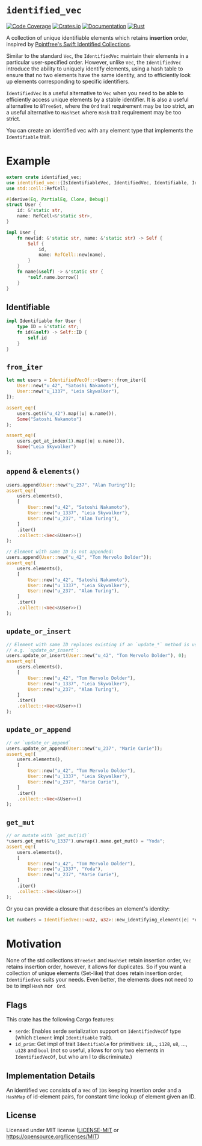 # `identified_vec`

[![Code Coverage](https://codecov.io/github/Sajjon/identified_vec/graph/badge.svg?token=Em6TayrP8j)](https://codecov.io/github/Sajjon/identified_vec)
[![Crates.io](https://img.shields.io/crates/v/identified_vec.svg)](https://crates.io/crates/identified_vec)
[![Documentation](https://docs.rs/identified_vec/badge.svg)](https://docs.rs/identified_vec)
[![Rust](https://img.shields.io/badge/rust-1.73.0%2B-blue.svg?maxAge=3600)](https://github.com/Sajjon/identified_vec)

A collection of unique identifiable elements which retains **insertion** order, inspired by [Pointfree's Swift Identified Collections](https://github.com/pointfreeco/swift-identified-collections).

Similar to the standard `Vec`, the `IdentifiedVec` maintain their elements in a particular user-specified order. However, unlike `Vec`, the `IdentifiedVec` introduce the ability to uniquely identify elements, using a hash table to ensure that no two elements have the same identity, and to efficiently look up elements corresponding to specific identifiers.

`IdentifiedVec` is a useful alternative to `Vec` when you need to be able to efficiently access unique elements by a stable identifier. It is also a useful alternative to `BTreeSet`, where the `Ord` trait requirement may be too strict, an a useful alternative to `HashSet` where `Hash` trait requirement may be too strict.

You can create an identified vec with any element type that implements the `Identifiable` trait.

# Example

```rust
extern crate identified_vec;
use identified_vec::{IsIdentifiableVec, IdentifiedVec, Identifiable, IdentifiedVecOf};
use std::cell::RefCell;

#[derive(Eq, PartialEq, Clone, Debug)]
struct User {
    id: &'static str,
    name: RefCell<&'static str>,
}

impl User {
    fn new(id: &'static str, name: &'static str) -> Self {
        Self {
            id,
            name: RefCell::new(name),
        }
    }
    fn name(&self) -> &'static str {
        *self.name.borrow()
    }
}
```

## Identifiable

```rust
impl Identifiable for User {
    type ID = &'static str;
    fn id(&self) -> Self::ID {
        self.id
    }
}
```

## `from_iter`

```rust
let mut users = IdentifiedVecOf::<User>::from_iter([
    User::new("u_42", "Satoshi Nakamoto"),
    User::new("u_1337", "Leia Skywalker"),
]);

assert_eq!(
    users.get(&"u_42").map(|u| u.name()),
    Some("Satoshi Nakamoto")
);

assert_eq!(
    users.get_at_index(1).map(|u| u.name()),
    Some("Leia Skywalker")
);
```

## `append` & `elements()`

```rust
users.append(User::new("u_237", "Alan Turing"));
assert_eq!(
    users.elements(),
    [
        User::new("u_42", "Satoshi Nakamoto"),
        User::new("u_1337", "Leia Skywalker"),
        User::new("u_237", "Alan Turing"),
    ]
    .iter()
    .collect::<Vec<&User>>()
);

// Element with same ID is not appended:
users.append(User::new("u_42", "Tom Mervolo Dolder"));
assert_eq!(
    users.elements(),
    [
        User::new("u_42", "Satoshi Nakamoto"),
        User::new("u_1337", "Leia Skywalker"),
        User::new("u_237", "Alan Turing"),
    ]
    .iter()
    .collect::<Vec<&User>>()
);
```

## `update_or_insert`

```rust
// Element with same ID replaces existing if an `update_*` method is used:
// e.g. `update_or_insert`:
users.update_or_insert(User::new("u_42", "Tom Mervolo Dolder"), 0);
assert_eq!(
    users.elements(),
    [
        User::new("u_42", "Tom Mervolo Dolder"),
        User::new("u_1337", "Leia Skywalker"),
        User::new("u_237", "Alan Turing"),
    ]
    .iter()
    .collect::<Vec<&User>>()
);
```

## `update_or_append`

```rust
// or `update_or_append`
users.update_or_append(User::new("u_237", "Marie Curie"));
assert_eq!(
    users.elements(),
    [
        User::new("u_42", "Tom Mervolo Dolder"),
        User::new("u_1337", "Leia Skywalker"),
        User::new("u_237", "Marie Curie"),
    ]
    .iter()
    .collect::<Vec<&User>>()
);
```

## `get_mut`

```rust
// or mutate with `get_mut(id)`
*users.get_mut(&"u_1337").unwrap().name.get_mut() = "Yoda";
assert_eq!(
    users.elements(),
    [
        User::new("u_42", "Tom Mervolo Dolder"),
        User::new("u_1337", "Yoda"),
        User::new("u_237", "Marie Curie"),
    ]
    .iter()
    .collect::<Vec<&User>>()
);
```

Or you can provide a closure that describes an element's identity:

```rust
let numbers = IdentifiedVec::<u32, u32>::new_identifying_element(|e| *e);
```

# Motivation

None of the std collections `BTreeSet` and `HashSet` retain insertion order, `Vec` retains insertion order, however, it allows for duplicates. So if you want a collection of unique elements (Set-like) that does retain insertion order, `IdentifiedVec` suits your needs. Even better, the elements does not need to be to impl `Hash` nor ` Ord`.

## Flags

This crate has the following Cargo features:

- `serde`: Enables serde serialization support on `IdentifiedVecOf` type (which `Element` impl `Identifiable` trait).
- `id_prim`: Get impl of trait `Identifiable` for primitives: `i8`,.., `i128`, `u8`, ..., `u128` and `bool` (not so useful, allows for only two elements in `IdentifiedVecOf`, but who am I to discriminate.)

## Implementation Details

An identified vec consists of a `Vec` of `ID`s keeping insertion order and a `HashMap` of id-element pairs, for constant time lookup of element given an ID.

## License

Licensed under MIT license ([LICENSE-MIT](LICENSE-MIT) or https://opensource.org/licenses/MIT)
